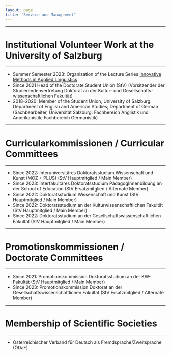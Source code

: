 ```yaml
---
layout: page
title: "Service and Management"
---
```


----------------
# Institutional Volunteer Work at the University of Salzburg
----------------

- Summer Semester 2023: Organization of the Lecture Series [Innovative Methods in Applied Linguistics](https://masonwirtz.github.io/IMiAL/)
- Since 2021 Head of the Doctorate Student Union (StV) (Vorsitzender der Studierendenvertretung Doktorat an der Kultur- und Gesellschafts-
wissenschaftlichen Fakultät)
- 2018–2020: Member of the Student Union, University of Salzburg: Department of English and American Studies; Department of German (Sachbearbeiter, Universität Salzburg: Fachbereich Anglistik und Amerikanistik; Fachbereich Germanistik)


----------------
# Curricularkommissionen / Curricular Committees
----------------

- Since 2022: Interuniversitäres Doktoratsstudium Wissenschaft und Kunst (MOZ + PLUS) (StV Hauptmitglied / Main Member)
- Since 2023: Interfakultäres Doktoratsstudium PädagogInnenbildung an der School of Education (StV Ersatzmitglied / Alternate Member)
- Since 2022: Doktoratsstudium Wissenschaft und Kunst (StV Hauptmitglied / Main Member)
- Since 2022: Doktoratsstudium an der Kulturwissenschaftlichen Fakultät (StV Hauptmitglied / Main Member)
- Since 2022: Doktoratsstudium an der Gesellschaftswissenschaftlichen Fakultät (StV Hauptmitglied / Main Member)


----------------
# Promotionskommissionen / Doctorate Committees
----------------

- Since 2021: Promotionskommission Doktoratsstudium an der KW-Fakultät (StV Hauptmitglied / Main Member)
- Since 2023: Promotionskommission Doktorat an der Gesellschaftswissenschaftlichen Fakultät (StV Ersatzmitglied / Alternate Member)

----------------
# Membership of Scientific Societies
----------------

- Österreichischer Verband für Deutsch als Fremdsprache/Zweitsprache (ÖDaF)




